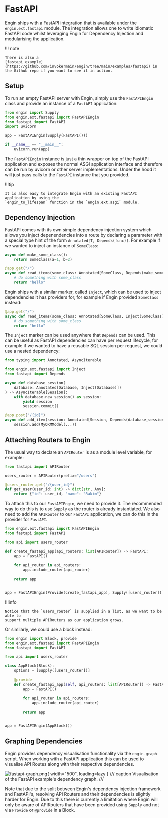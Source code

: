 # FastAPI

Engin ships with a FastAPI integration that is available under the `engin.ext.fastapi`
module. The integration allows one to write idiomatic FastAPI code whilst leveraging Engin
for Dependency Injection and modularising the application.

!!! note

    There is also a
    [fastapi example](https://github.com/invokermain/engin/tree/main/examples/fastapi) in
    the Github repo if you want to see it in action.


## Setup

To run an empty FastAPI server with Engin, simply use the `FastAPIEngin` class and
provide an instance of a `FastAPI` application:

```python
from engin import Supply
from engin.ext.fastapi import FastAPIEngin
from fastapi import FastAPI
import uvicorn

app = FastAPIEngin(Supply(FastAPI()))

if __name__ == "__main__":
    uvicorn.run(app)
```

The `FastAPIEngin` instance is just a thin wrapper on top of the FastAPI application and
exposes the normal ASGI application interface and therefore can be run by uvicorn or
other server implementations. Under the hood it will just pass calls to the `FastAPI`
instance that you provided.


!!!tip

    It is also easy to integrate Engin with an existing FastAPI application by using the
    `engin_to_lifespan` function in the `engin.ext.asgi` module.


## Dependency Injection

FastAPI comes with its own simple dependency injection system which allows you inject
depenendencies into a route by declaring a parameter with a special type hint of the form
`Annotated[T, Depends(func)]`. For example if we wanted to inject an instance of
`SomeClass`:

```python
async def make_some_class():
    return SomeClass(a=1, b=2)

@app.get("/")
async def read_items(some_class: Annotated[SomeClass, Depends(make_some_class)]):
    # do something with some_class
    return "hello"
```

Engin ships with a similar marker, called `Inject`, which can be used to inject
dependencies it has providers for, for example if Engin provided `SomeClass` instead:

```python
@app.get("/")
async def read_items(some_class: Annotated[SomeClass, Inject(SomeClass)]):
    # do something with some_class
    return "hello"
```

The `Inject` marker can be used anywhere that `Depends` can be used. This can be useful as
FastAPI dependencies can have per request lifecycle, for example if we wanted to have a
reusable SQL session per request, we could use a nested dependency:

```python
from typing import Annotated, AsyncIterable

from engin.ext.fastapi import Inject
from fastapi import Depends

async def database_session(
    database: Annotated[Database, Inject(Database)])
) -> AsyncIterable[Session]:
    with database.new_session() as session:
        yield session
        session.commit()

@app.post("/{id}")
async def add_item(session: Annotated[Session, Depends(database_session)]):
    session.add(MyORMModel(...))
```


## Attaching Routers to Engin

The usual way to declare an `APIRouter` is as a module level variable, for example:

```python title="api.py"
from fastapi import APIRouter

users_router = APIRouter(prefix="/users")

@users_router.get("/{user_id}")
def get_user(user_id: int) -> dict[str, Any]:
    return {"id": user_id, "name": "Rakim"}
```

To attach this to our `FastAPIEngin`, we need to provide it. The recommended way to do
this is to use `Supply` as the router is already instantiated. We also need to add the
`APIRouter` to our `FastAPI` application, we can do this in the provider for `FastAPI`.

```python title="app.py"
from engin.ext.fastapi import FastAPIEngin
from fastapi import FastAPI

from api import users_router

def create_fastapi_app(api_routers: list[APIRouter]) -> FastAPI:
    app = FastAPI()
    
    for api_router in api_routers:
        app.include_router(api_router)
        
    return app


app = FastAPIEngin(Provide(create_fastapi_app), Supply([users_router]))
```

!!!info

    Notice that the `users_router` is supplied in a list, as we want to be able to
    support multiple APIRouters as our application grows.

Or similarly, we could use a block instead:

```python title="app.py"
from engin import Block, provide
from engin.ext.fastapi import FastAPIEngin
from fastapi import FastAPI

from api import users_router

class AppBlock(Block):
    options = [Supply([users_router])]
    
    @provide
    def create_fastapi_app(self, api_routers: list[APIRouter]) -> FastAPI:
        app = FastAPI()
        
        for api_router in api_routers:
            app.include_router(api_router)
            
        return app


app = FastAPIEngin(AppBlock())
```


## Graphing Dependencies

Engin provides dependency visualisation functionality via the `engin-graph` script. When
working with a FastAPI application this can be used to visualise API Routes along with
their respective dependencies.

![fastapi-graph.png](fastapi-graph.png){ width="500", loading=lazy }
/// caption
Visualisation of the FastAPI example's dependency graph.
///

Note that due to the split between Engin's dependency injection framework and FastAPI's,
resolving API Routers and their dependencies is slightly harder for Engin. Due to this
there is currently a limitation where Engin will only be aware of APIRouters that have
been provided using `Supply` and not via `Provide` or `@provide` in a Block.